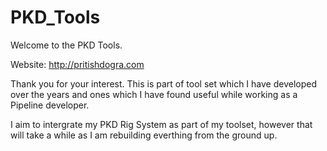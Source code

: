 # PKD_Tools
Welcome to the PKD Tools.

Website: http://pritishdogra.com

Thank you for your interest. This is part of tool set which I have developed over the years and ones which I have
found useful while working as a Pipeline developer.

I aim to intergrate my PKD Rig System as part of my toolset, however that will take a while as I am rebuilding everthing
from the ground up.



